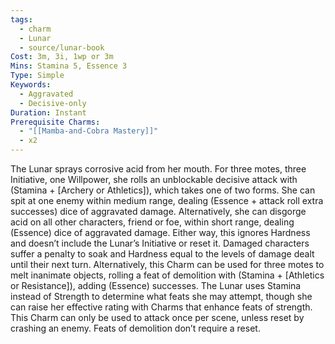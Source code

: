 ```yaml
---
tags:
  - charm
  - Lunar
  - source/lunar-book
Cost: 3m, 3i, 1wp or 3m
Mins: Stamina 5, Essence 3
Type: Simple
Keywords:
  - Aggravated
  - Decisive-only
Duration: Instant
Prerequisite Charms:
  - "[[Mamba-and-Cobra Mastery]]"
  - x2
---
```

The Lunar sprays corrosive acid from her mouth. For three motes, three Initiative, one Willpower, she rolls an unblockable decisive attack with (Stamina + [Archery or Athletics]), which takes one of two forms. She can spit at one enemy within medium range, dealing (Essence + attack roll extra successes) dice of aggravated damage. Alternatively, she can disgorge acid on all other characters, friend or foe, within short range, dealing (Essence) dice of aggravated damage. Either way, this ignores Hardness and doesn’t include the Lunar’s Initiative or reset it. Damaged characters suffer a penalty to soak and Hardness equal to the levels of damage dealt until their next turn. Alternatively, this Charm can be used for three motes to melt inanimate objects, rolling a feat of demolition with (Stamina + [Athletics or Resistance]), adding (Essence) successes. The Lunar uses Stamina instead of Strength to determine what feats she may attempt, though she can raise her effective rating with Charms that enhance feats of strength. This Charm can only be used to attack once per scene, unless reset by crashing an enemy. Feats of demolition don’t require a reset.